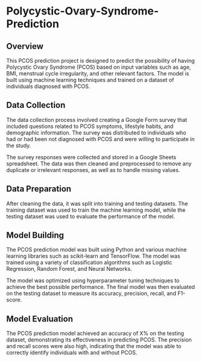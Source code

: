 # Polycystic-Ovary-Syndrome-Prediction

## Overview
This PCOS prediction project is designed to predict the possibility of having Polycystic Ovary Syndrome (PCOS) based on input variables such as age, BMI, menstrual cycle irregularity, and other relevant factors. The model is built using machine learning techniques and trained on a dataset of individuals diagnosed with PCOS.

## Data Collection
The data collection process involved creating a Google Form survey that included questions related to PCOS symptoms, lifestyle habits, and demographic information. The survey was distributed to individuals who had or had been not diagnosed with PCOS and were willing to participate in the study.

The survey responses were collected and stored in a Google Sheets spreadsheet. The data was then cleaned and preprocessed to remove any duplicate or irrelevant responses, as well as to handle missing values.

## Data Preparation
After cleaning the data, it was split into training and testing datasets. The training dataset was used to train the machine learning model, while the testing dataset was used to evaluate the performance of the model.


## Model Building
The PCOS prediction model was built using Python and various machine learning libraries such as scikit-learn and TensorFlow. The model was trained using a variety of classification algorithms such as Logistic Regression, Random Forest, and Neural Networks.

The model was optimized using hyperparameter tuning techniques to achieve the best possible performance. The final model was then evaluated on the testing dataset to measure its accuracy, precision, recall, and F1-score.

## Model Evaluation
The PCOS prediction model achieved an accuracy of X% on the testing dataset, demonstrating its effectiveness in predicting PCOS. The precision and recall scores were also high, indicating that the model was able to correctly identify individuals with and without PCOS.
